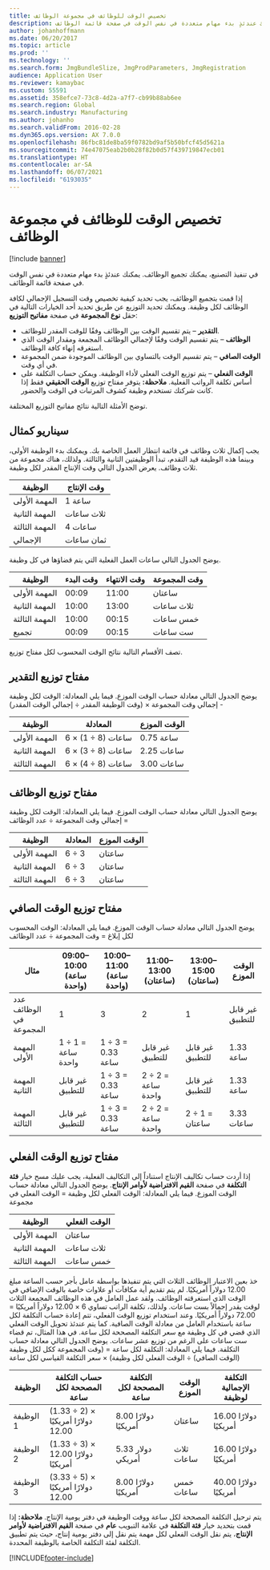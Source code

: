 ```yaml
---
title: تخصيص الوقت للوظائف في مجموعة الوظائف‬
description: في تنفيذ التصنيع، يمكنك تجميع الوظائف. يمكنك عندئذٍ بدء مهام متعددة في نفس الوقت في صفحة قائمة الوظائف.
author: johanhoffmann
ms.date: 06/20/2017
ms.topic: article
ms.prod: ''
ms.technology: ''
ms.search.form: JmgBundleSlize, JmgProdParameters, JmgRegistration
audience: Application User
ms.reviewer: kamaybac
ms.custom: 55591
ms.assetid: 358efce7-73c8-4d2a-a7f7-cb99b88ab6ee
ms.search.region: Global
ms.search.industry: Manufacturing
ms.author: johanho
ms.search.validFrom: 2016-02-28
ms.dyn365.ops.version: AX 7.0.0
ms.openlocfilehash: 86fbc81de8ba59f0782bd9af5b50bfcf45d5621a
ms.sourcegitcommit: 74e47075eab2b0b28f82b0d57f439719847ecb01
ms.translationtype: HT
ms.contentlocale: ar-SA
ms.lasthandoff: 06/07/2021
ms.locfileid: "6193035"
---
```

# <a name="allocate-time-to-jobs-in-a-job-bundle"></a>تخصيص الوقت للوظائف في مجموعة الوظائف‬

[!include [banner](../includes/banner.md)]

في تنفيذ التصنيع، يمكنك تجميع الوظائف. يمكنك عندئذٍ بدء مهام متعددة في نفس الوقت في صفحة قائمة الوظائف.

إذا قمت بتجميع الوظائف، يجب تحديد كيفية تخصيص وقت التسجيل الإجمالي لكافة الوظائف لكل وظيفة. ويمكنك تحديد التوزيع عن طريق تحديد أحد الخيارات التالية في حقل **نوع المجموعة** في صفحة **مفاتيح التوزيع**:

-   **التقدير** – يتم تقسيم الوقت بين الوظائف وفقًا للوقت المقدر للوظائف.
-   **الوظائف** – يتم تقسيم الوقت وفقًا لإجمالي الوظائف المجمعة ومقدار الوقت الذي استغرقه إنهاء كافة الوظائف.
-   **الوقت الصافي** – يتم تقسيم الوقت بالتساوي بين الوظائف الموجودة ضمن المجموعة في أي وقت.
-   **الوقت الفعلي** – يتم توزيع الوقت الفعلي لأداء الوظيفة. ويمكن حساب التكلفة على أساس تكلفة الرواتب الفعلية. **ملاحظة:** يتوفر مفتاح توزيع **الوقت الحقيقي** فقط إذا كانت شركتك تستخدم وظيفة كشوف المرتبات في الوقت والحضور.

توضح الأمثلة التالية نتائج مفاتيح التوزيع المختلفة.

## <a name="example-scenario"></a>سيناريو كمثال
يجب إكمال ثلاث وظائف في قائمة انتظار العمل الخاصة بك. ويمكنك بدء الوظيفة الأولى، وبينما هذه الوظيفة قيد التقدم، تبدأ الوظيفتين الثانية والثالثة. ولذلك، هناك مجموعة من ثلاث وظائف. يعرض الجدول التالي وقت الإنتاج المقدر لكل وظيفة.

| الوظيفة   | وقت الإنتاج |
|-------|-----------------|
| المهمة الأولى | 1 ساعة          |
| المهمة الثانية | ثلاث ساعات         |
| المهمة الثالثة | 4 ساعات         |
| الإجمالي | ثمان ساعات         |

يوضح الجدول التالي ساعات العمل الفعلية التي يتم قضاؤها في كل وظيفة.

| الوظيفة    | وقت البدء | وقت الانتهاء | وقت المجموعة |
|--------|------------|----------|-------------|
| المهمة الأولى  | 00:09      | 11:00    | ساعتان     |
| المهمة الثانية  | 10:00      | 13:00    | ثلاث ساعات     |
| المهمة الثالثة  | 10:00      | 00:15    | خمس ساعات     |
| تجميع | 00:09      | 00:15    | ست ساعات     |

تصف الأقسام التالية نتائج الوقت المحسوب لكل مفتاح توزيع.

## <a name="estimation-allocation-key"></a>مفتاح توزيع التقدير
يوضح الجدول التالي معادلة حساب الوقت الموزع. فيما يلي المعادلة: الوقت لكل وظيفة - إجمالي وقت المجموعة × (وقت الوظيفة المقدر ÷ إجمالي الوقت المقدر)

| الوظيفة   | المعادلة           | الوقت الموزع |
|-------|-------------------|----------------|
| المهمة الأولى | 6 × (1 ÷ 8) ساعات | 0.75 ساعة      |
| المهمة الثانية | 6 × (3 ÷ 8) ساعات | 2.25 ساعات     |
| المهمة الثالثة | 6 × (4 ÷ 8) ساعات | 3.00 ساعات     |

## <a name="jobs-allocation-key"></a>مفتاح توزيع الوظائف
يوضح الجدول التالي معادلة حساب الوقت الموزع. فيما يلي المعادلة: الوقت لكل وظيفة = إجمالي وقت المجموعة ÷ عدد الوظائف

| الوظيفة   | المعادلة | الوقت الموزع |
|-------|---------|----------------|
| المهمة الأولى | 6 ÷ 3   | ساعتان        |
| المهمة الثانية | 6 ÷ 3   | ساعتان        |
| المهمة الثالثة | 6 ÷ 3   | ساعتان        |

## <a name="net-time-allocation-key"></a>مفتاح توزيع الوقت الصافي
يوضح الجدول التالي معادلة حساب الوقت الموزع. فيما يلي المعادلة: الوقت المحسوب لكل إبلاغ = وقت المجموعة ÷ عدد الوظائف

| مثال                       | 09:00–10:00 (ساعة واحدة) | 10:00–11:00 (ساعة واحدة) | 11:00–13:00 (ساعتان) | 13:00–15:00 (ساعتان) | الوقت الموزع |
|------------------------------|----------------------|----------------------|-----------------------|-----------------------|----------------|
| عدد الوظائف في المجموعة | 1                    | 3                    | 2                     | 1                     | غير قابل للتطبيق |
| المهمة الأولى                        | 1 ÷ 1 = ساعة واحدة       | 1 ÷ 3 = 0.33 ساعة    | غير قابل للتطبيق        | غير قابل للتطبيق        | 1.33 ساعة     |
| المهمة الثانية                        | غير قابل للتطبيق       | 1 ÷ 3 = 0.33 ساعة    | 2 ÷ 2 = ساعة واحدة        | غير قابل للتطبيق        | 1.33 ساعة     |
| المهمة الثالثة                        | غير قابل للتطبيق       | 1 ÷ 3 = 0.33 ساعة    | 2 ÷ 2 = ساعة واحدة        | 2 ÷ 1 = ساعتان       | 3.33 ساعات     |

## <a name="real-time-allocation-key"></a>مفتاح توزيع الوقت الفعلي
إذا أردت حساب تكاليف الإنتاج استناداً إلى التكاليف الفعلية، يجب عليك مسح خيار **فئة التكلفة** في صفحة **القيم الافتراضية لأوامر الإنتاج**. يوضح الجدول التالي معادلة حساب الوقت الموزع. فيما يلي المعادلة: الوقت الفعلي لكل وظيفة = الوقت الفعلي في مجموعة

| الوظيفة   | الوقت الفعلي |
|-------|-------------|
| المهمة الأولى | ساعتان     |
| المهمة الثانية | ثلاث ساعات     |
| المهمة الثالثة | خمس ساعات     |

خذ بعين الاعتبار الوظائف الثلاث التي يتم تنفيذها بواسطة عامل بأجر حسب الساعة مبلغ 12.00 دولاراً أمريكيًا. لم يتم تقديم أية مكافآت أو علاوات خاصة بالوقت الإضافي في الوقت الذي استغرقته الوظائف. ولقد عمل العامل في هذه الوظائف المجمعة الثلاث لوقت يقدر إجمالاً بست ساعات. ولذلك، تكلفة الراتب تساوي 6 × 12.00 دولاراً أمريكيًا = 72.00 دولاراً أمريكيًا. وعند استخدام توزيع الوقت الفعلي، تتم إعادة حساب التكلفة لكل ساعة باستخدام العامل من معادلة الوقت الصافية. كما يتم عندئذ تحويل الوقت الفعلي الذي قضي في كل وظيفة مع سعر التكلفة المصححة لكل ساعة. في هذا المثال، تم قضاء ست ساعات على الرغم من توزيع عشر ساعات. يوضح الجدول التالي معادلة حساب التكلفة. فيما يلي المعادلة: التكلفة لكل ساعة = (وقت المجموعة ككل لكل وظيفة (الوقت الصافي) ÷ الوقت الفعلي لكل وظيفة) × سعر التكلفة القياسي لكل ساعة

| الوظيفة   | حساب التكلفة المصححة لكل ساعة | التكلفة المصححة لكل ساعة | الوقت الموزع | التكلفة الإجمالية لوظيفة |
|-------|----------------------------------------|-------------------------|----------------|-------------------|
| الوظيفة 1 | (1.33 ÷ 2) × دولارًا أمريكيًا 12.00                 | 8.00 دولارًا أمريكيًا                | ساعتان        | 16.00 دولارًا أمريكيًا         |
| الوظيفة 2 | (1.33 ÷ 3) × 12.00 دولارًا أمريكيًا                 | 5.33 دولار أمريكي                | ثلاث ساعات        | 16.00 دولارًا أمريكيًا         |
| الوظيفة 3 | (3.33 ÷ 5) × دولارًا أمريكيًا 12.00                 | 8.00 دولارًا أمريكيًا                | خمس ساعات        | 40.00 دولارًا أمريكيًا         |

يتم ترحيل التكلفة المصححة لكل ساعة ووقت الوظيفة في دفتر يومية الإنتاج. **ملاحظة:** إذا قمت بتحديد خيار **فئة التكلفة** في علامة التبويب **عام** في صفحة **القيم الافتراضية لأوامر الإنتاج**، يتم نقل الوقت الفعلي لكل مهمة يتم نقل إلى دفتر يومية إنتاج، حيث يتم تطبيق التكلفة لفئة التكلفة الخاصة بالوظيفة المحددة.





[!INCLUDE[footer-include](../../includes/footer-banner.md)]